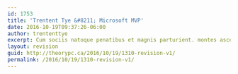 ```yaml
---
id: 1753
title: 'Trentent Tye &#8211; Microsoft MVP'
date: 2016-10-19T09:37:26-06:00
author: trententtye
excerpt: Cum sociis natoque penatibus et magnis parturient. montes ascetur ridiculus mus.
layout: revision
guid: http://theorypc.ca/2016/10/19/1310-revision-v1/
permalink: /2016/10/19/1310-revision-v1/
---
```

<!-- AddThis Advanced Settings generic via filter on the_content -->

<!-- AddThis Share Buttons generic via filter on the_content -->
